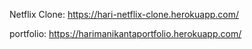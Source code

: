 Netflix Clone: https://hari-netflix-clone.herokuapp.com/

portfolio: https://harimanikantaportfolio.herokuapp.com/
